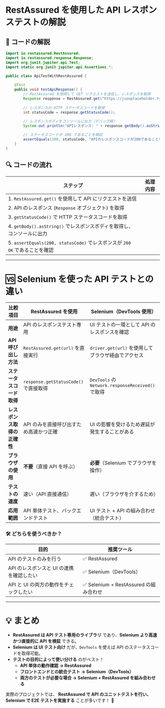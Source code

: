 # RestAssured を使用した API レスポンステストの解説

## **📝 コードの解説**
```java
import io.restassured.RestAssured;
import io.restassured.response.Response;
import org.junit.jupiter.api.Test;
import static org.junit.jupiter.api.Assertions.*;

public class ApiTestWithRestAssured {
    
    @Test
    public void testApiResponse() {
        // RestAssured を使用して GET リクエストを送信し、レスポンスを取得
        Response response = RestAssured.get("https://jsonplaceholder.typicode.com/posts/1");
        
        // レスポンスの HTTP ステータスコードを取得
        int statusCode = response.getStatusCode();
        
        // レスポンスボディをコンソールに出力（デバッグ用）
        System.out.println("APIレスポンス: " + response.getBody().asString());

        // ステータスコードが 200 であることを検証
        assertEquals(200, statusCode, "APIのレスポンスコードが200であることを確認");
    }
}
```

## **🔍 コードの流れ**
| **ステップ** | **処理内容** |
|-------------|-------------|
| 1. `RestAssured.get()` を使用して API にリクエストを送信 |
| 2. API のレスポンス (`Response` オブジェクト) を取得 |
| 3. `getStatusCode()` で HTTP ステータスコードを取得 |
| 4. `getBody().asString()` でレスポンスボディを取得し、コンソールに出力 |
| 5. `assertEquals(200, statusCode)` でレスポンスが `200 OK` であることを確認 |

---

# **🆚 Selenium を使った API テストとの違い**

| **比較項目** | **RestAssured を使用** | **Selenium（DevTools 使用）** |
|-------------|------------------------|--------------------------------|
| **用途** | API のレスポンステスト専用 | UI テストの一環として API のレスポンスを確認 |
| **API 呼び出し方法** | `RestAssured.get(url)` を直接実行 | `driver.get(url)` を使用してブラウザ経由でアクセス |
| **ステータスコード取得** | `response.getStatusCode()` で直接取得 | `DevTools` の `Network.responseReceived()` で取得 |
| **レスポンス取得の正確性** | API のみを直接呼び出すため高速かつ正確 | UI の影響を受けるため遅延が発生することがある |
| **ブラウザの使用** | **不要**（直接 API を呼ぶ） | **必要**（Selenium でブラウザを操作） |
| **テストの速度** | 速い（API 直接通信） | 遅い（ブラウザを介するため） |
| **応用範囲** | API 単体テスト、バックエンドテスト | UI テスト + API の組み合わせ（統合テスト） |

### **🛠 どちらを使うべきか？**

| **目的** | **推奨ツール** |
|---------|--------------|
| API のテストのみを行う | ✅ RestAssured |
| API のレスポンスと UI の連携を確認したい | ✅ Selenium（DevTools） |
| API と UI の両方の動作をチェックしたい | ✅ Selenium + RestAssured の組み合わせ |

---

# **💡 まとめ**
- **RestAssured は API テスト専用のライブラリ** であり、**Selenium より高速かつ直接的に API を検証** できる。
- **Selenium は UI テスト向け** だが、`DevTools` を使えば API のステータスコードを取得可能。
- **テストの目的によって使い分ける** のがベスト！
  - **API 単体の動作確認 → RestAssured**
  - **フロントエンドとの統合テスト → Selenium（DevTools）**
  - **両方のテストが必要な場合 → Selenium + RestAssured を組み合わせる**

実際のプロジェクトでは、
**RestAssured で API のユニットテストを行い、Selenium で E2E テストを実施する** ことが多いです！ 🚀

